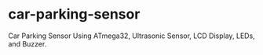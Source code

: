 # car-parking-sensor
Car Parking Sensor Using ATmega32, Ultrasonic Sensor, LCD Display, LEDs, and Buzzer.
